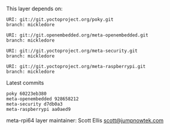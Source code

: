 This layer depends on:

    URI: git://git.yoctoproject.org/poky.git
    branch: mickledore

    URI: git://git.openembedded.org/meta-openembedded.git
    branch: mickledore

    URI: git://git.yoctoproject.org/meta-security.git
    branch: mickledore

    URI: git://git.yoctoproject.org/meta-raspberrypi.git
    branch: mickledore

Latest commits

    poky 60223eb380
    meta-openembedded 928658212
    meta-security d7db0a3
    meta-raspberrypi aa0aed9

meta-rpi64 layer maintainer: Scott Ellis <scott@jumpnowtek.com>
